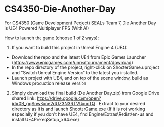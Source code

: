 # CS4350-Die-Another-Day
For CS4350 (Game Development Peoject) SEALs Team 7, Die Another Day is UE4 Powered Multiplayer FPS (With AI)

How to launch the game (choose 1 of 2 ways): 
1. If you want to build this project in Unreal Engine 4 (UE4):
- Download the repo and the latest UE4 from Epic Games Launcher (https://www.epicgames.com/unrealtournament/download)
- In the repo directory of the project, right-click on ShooterGame.uproject and "Switch Unreal Engine Version" to the latest you installed.
- Launch project with UE4, and on top of the scene window, build as Windows production release version

2. Simply download the final build (Die Another Day.zip) from Google Drive shared link: https://drive.google.com/open?id=0B_gqSnwBxne2dUZ3N3RTVUxucTQ . Extract to your desired directory as it is and launch ShooterGame.exe (If it is not working especially if you don't have UE4, find Engine\Extras\Redist\en-us and install UE4PrereqSetup_x64.exe)

